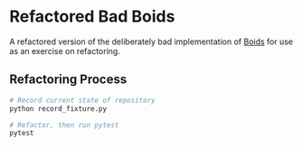 # Refactored Bad Boids
A refactored version of the deliberately bad implementation of [Boids](http://dl.acm.org/citation.cfm?doid=37401.37406)
for use as an exercise on refactoring.

## Refactoring Process
```sh
# Record current state of repository
python record_fixture.py

# Refactor, then run pytest
pytest
```